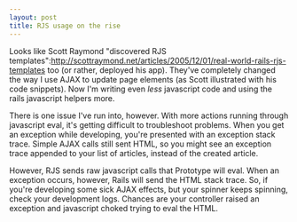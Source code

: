 ```yaml
--- 
layout: post
title: RJS usage on the rise
---
```

Looks like Scott Raymond "discovered RJS templates":http://scottraymond.net/articles/2005/12/01/real-world-rails-rjs-templates too (or rather, deployed his app).  They've completely changed the way I use AJAX to update page elements (as Scott illustrated with his code snippets).  Now I'm writing even _less_ javascript code and using the rails javascript helpers more. 

There is one issue I've run into, however.  With more actions running through javascript eval, it's getting difficult to troubleshoot problems.  When you get an exception while developing, you're presented with an exception stack trace.  Simple AJAX calls still sent HTML, so you might see an exception trace appended to your list of articles, instead of the created article.

However, RJS sends raw javascript calls that Prototype will eval.  When an exception occurs, however, Rails will send the HTML stack trace.  So, if you're developing some sick AJAX effects, but your spinner keeps spinning, check your development logs.  Chances are your controller raised an exception and javascript choked trying to eval the HTML.
